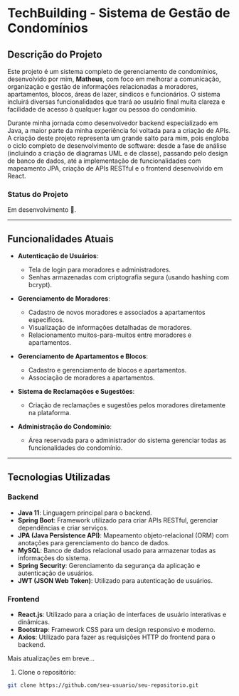 # TechBuilding - Sistema de Gestão de Condomínios

## Descrição do Projeto

Este projeto é um sistema completo de gerenciamento de condomínios, desenvolvido por mim, **Matheus**, com foco em melhorar a comunicação, organização e gestão de informações relacionadas a moradores, apartamentos, blocos, áreas de lazer, síndicos e funcionários. O sistema incluirá diversas funcionalidades que trará ao usuário final muita clareza e facilidade de acesso à qualquer lugar ou pessoa do condomínio.

Durante minha jornada como desenvolvedor backend especializado em Java, a maior parte da minha experiência foi voltada para a criação de APIs. A criação deste projeto representa um grande salto para mim, pois engloba o ciclo completo de desenvolvimento de software: desde a fase de análise (incluindo a criação de diagramas UML e de classe), passando pelo design de banco de dados, até a implementação de funcionalidades com mapeamento JPA, criação de APIs RESTful e o frontend desenvolvido em React.

### Status do Projeto

Em desenvolvimento 🚧. 

---

## Funcionalidades Atuais

- **Autenticação de Usuários**:
  - Tela de login para moradores e administradores.
  - Senhas armazenadas com criptografia segura (usando hashing com bcrypt).

- **Gerenciamento de Moradores**:
  - Cadastro de novos moradores e associados a apartamentos específicos.
  - Visualização de informações detalhadas de moradores.
  - Relacionamento muitos-para-muitos entre moradores e apartamentos.

- **Gerenciamento de Apartamentos e Blocos**:
  - Cadastro e gerenciamento de blocos e apartamentos.
  - Associação de moradores a apartamentos.

- **Sistema de Reclamações e Sugestões**:
  - Criação de reclamações e sugestões pelos moradores diretamente na plataforma.

- **Administração do Condomínio**:
  - Área reservada para o administrador do sistema gerenciar todas as funcionalidades do condomínio.

---

## Tecnologias Utilizadas

### Backend
- **Java 11**: Linguagem principal para o backend.
- **Spring Boot**: Framework utilizado para criar APIs RESTful, gerenciar dependências e criar serviços.
- **JPA (Java Persistence API)**: Mapeamento objeto-relacional (ORM) com anotações para gerenciamento do banco de dados.
- **MySQL**: Banco de dados relacional usado para armazenar todas as informações do sistema.
- **Spring Security**: Gerenciamento da segurança da aplicação e autenticação de usuários.
- **JWT (JSON Web Token)**: Utilizado para autenticação de usuários.

### Frontend
- **React.js**: Utilizado para a criação de interfaces de usuário interativas e dinâmicas.
- **Bootstrap**: Framework CSS para um design responsivo e moderno.
- **Axios**: Utilizado para fazer as requisições HTTP do frontend para o backend.

Mais atualizações em breve...

1. Clone o repositório:

```bash
git clone https://github.com/seu-usuario/seu-repositorio.git
